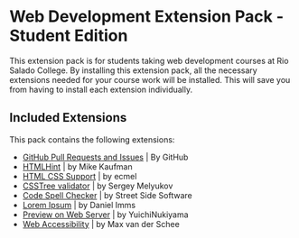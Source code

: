 # Web Development Extension Pack - Student Edition

This extension pack is for students taking web development courses at Rio Salado College. By installing this extension pack, all the necessary extensions needed for your course work will be installed. This will save you from having to install each extension individually.

## Included Extensions

This pack contains the following extensions:

* [GitHub Pull Requests and Issues](https://marketplace.visualstudio.com/items?itemName=GitHub.vscode-pull-request-github) | By GitHub
* [HTMLHint](https://marketplace.visualstudio.com/items?itemName=mkaufman.HTMLHint) | by Mike Kaufman
* [HTML CSS Support](https://marketplace.visualstudio.com/items?itemName=ecmel.vscode-html-css) | by ecmel
* [CSSTree validator](https://marketplace.visualstudio.com/items?itemName=smelukov.vscode-csstree) | by Sergey Melyukov
* [Code Spell Checker](https://marketplace.visualstudio.com/items?itemName=streetsidesoftware.code-spell-checker) | by Street Side Software
* [Lorem Ipsum](https://marketplace.visualstudio.com/items?itemName=Tyriar.lorem-ipsum) | by Daniel Imms
* [Preview on Web Server](https://marketplace.visualstudio.com/items?itemName=yuichinukiyama.vscode-preview-server) | by YuichiNukiyama
* [Web Accessibility](https://marketplace.visualstudio.com/items?itemName=MaxvanderSchee.web-accessibility) | by Max van der Schee
